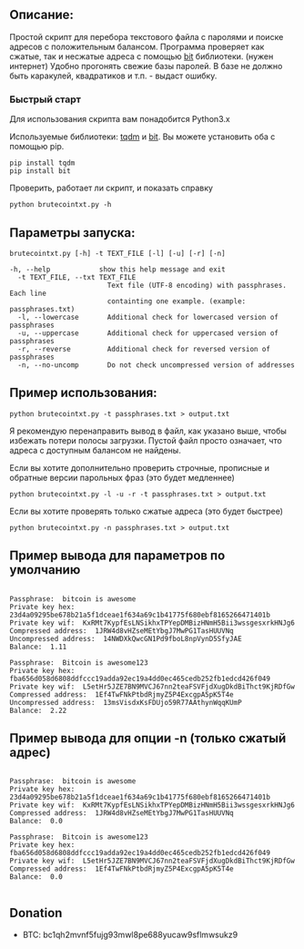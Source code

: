 ## Описание:
Простой скрипт для перебора текстового файла с паролями и поиске адресов с положительным балансом. 
Программа проверяет как сжатые, так и несжатые адреса с помощью [bit](https://github.com/ofek/bit) библиотеки. (нужен интернет)
Удобно прогонять свежие базы паролей. В базе не должно быть каракулей, квадратиков и т.п. - выдаст ошибку.


### Быстрый старт
Для использования скрипта вам понадобится Python3.x

Используемые библиотеки: [tqdm](https://github.com/tqdm/tqdm) и [bit](https://github.com/ofek/bit). Вы можете установить оба с помощью pip.

```
pip install tqdm
pip install bit
```

Проверить, работает ли скрипт, и показать справку
```
python brutecointxt.py -h
```


## Параметры запуска:

```
brutecointxt.py [-h] -t TEXT_FILE [-l] [-u] [-r] [-n]

-h, --help            show this help message and exit
  -t TEXT_FILE, --txt TEXT_FILE
                        Text file (UTF-8 encoding) with passphrases. Each line
                        containting one example. (example: passphrases.txt)
  -l, --lowercase       Additional check for lowercased version of passphrases
  -u, --uppercase       Additional check for uppercased version of passphrases
  -r, --reverse         Additional check for reversed version of passphrases
  -n, --no-uncomp       Do not check uncompressed version of addresses
```

## Пример использования:
```
python brutecointxt.py -t passphrases.txt > output.txt
```

Я рекомендую перенаправить вывод в файл, как указано выше, чтобы избежать потери полосы загрузки.
Пустой файл просто означает, что адреса с доступным балансом не найдены.

Если вы хотите дополнительно проверить строчные, прописные и обратные версии парольных фраз (это будет медленнее)
```
python brutecointxt.py -l -u -r -t passphrases.txt > output.txt
```

Если вы хотите проверять только сжатые адреса (это будет быстрее) 
```
python brutecointxt.py -n passphrases.txt > output.txt
```

## Пример вывода для параметров по умолчанию
```

Passphrase:  bitcoin is awesome
Private key hex:  23d4a09295be678b21a5f1dceae1f634a69c1b41775f680ebf8165266471401b
Private key wif:  KxRMt7KypfEsLNSikhxTPYepDMBizHNmH5Bii3wssgesxrkHNJg6
Compressed address:  1JRW4d8vHZseMEtYbgJ7MwPG1TasHUUVNq
Uncompressed address:  14NWDXkQwcGN1Pd9fboL8npVynD5SfyJAE
Balance:  1.11

Passphrase:  Bitcoin is awesome123
Private key hex:  fba656d058d6808ddfccc19adda92ec19a4dd0ec465cedb252fb1edcd426f049
Private key wif:  L5etHr5JZE7BN9MVCJ67nn2teaFSVFjdXugDkdBiThct9KjRDfGw
Compressed address:  1Ef4TwFNkPtbdRjmyZ5P4ExcgpA5pK5T4e
Uncompressed address:  13msVisdxKsFDUjo59R77AAthynWqqKUmP
Balance:  2.22

```

## Пример вывода для опции -n (только сжатый адрес)
```

Passphrase:  bitcoin is awesome
Private key hex:  23d4a09295be678b21a5f1dceae1f634a69c1b41775f680ebf8165266471401b
Private key wif:  KxRMt7KypfEsLNSikhxTPYepDMBizHNmH5Bii3wssgesxrkHNJg6
Compressed address:  1JRW4d8vHZseMEtYbgJ7MwPG1TasHUUVNq
Balance:  0.0

Passphrase:  Bitcoin is awesome123
Private key hex:  fba656d058d6808ddfccc19adda92ec19a4dd0ec465cedb252fb1edcd426f049
Private key wif:  L5etHr5JZE7BN9MVCJ67nn2teaFSVFjdXugDkdBiThct9KjRDfGw
Compressed address:  1Ef4TwFNkPtbdRjmyZ5P4ExcgpA5pK5T4e
Balance:  0.0


```
## Donation
- BTC: bc1qh2mvnf5fujg93mwl8pe688yucaw9sflmwsukz9
